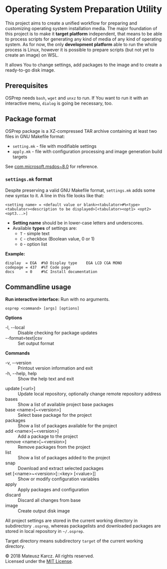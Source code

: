 Operating System Preparation Utility
====================================
This project aims to create a unified workflow for preparing and customizing operating system installation media. The major foundation of this project is to make it **target platform** independent, that means to be able to process scripts for generating any kind of media of any kind of operating system. As for now, the only **development platform** able to run the whole process is Linux, however it is possible to prepare scripts (but not yet to create an image) on WSL.

It allows You to change settings, add packages to the image and to create a ready-to-go disk image.

Prerequisites
-------------
OSPrep needs `bash`, `wget` and `unxz` to run. If You want to run it with an interactive menu, `dialog` is going be necessary, too.

Package format
--------------
OSPrep package is a XZ-compressed TAR archive containing at least two files in GNU Makefile format:
* `setting.mk` - file with modifiable settings
* `apply.mk` - file with configuration processing and image generation build targets

See [com.microsoft.msdos~8.0](../blob/master/packages/com/microsoft/msdos~8.0/) for reference.

### `settings.mk` format
Despite preserving a valid GNU Makefile format, `settings.mk` adds some new syntax to it. A line in this file looks like that:
```make
<setting name> = <default value or blank><tabulator>#%<type><tabulator><description to be displayed>[<tabulator><opt1> <opt2> <opt3...>]
```

* **Setting name** should be in lower-case letters and underscores.
* Available **types** of settings are:
  * `T` - simple text
  * `C` - checkbox (Boolean value, 0 or 1)
  * `O` - option list

**Example:**
```make
display  = EGA	#%O	Display type	EGA LCD CGA MONO
codepage = 437	#%T	Code page
docs     = 0	#%C	Install documentation
```

Commandline usage
-----------------
**Run interactive interface:** Run with no arguments.

```
osprep <command> [args] [options]
```

**Options**

<dl>
  <dt>-l, --local</dt>
  <dd>Disable checking for package updates</dd>


  <dt>--format=text|csv</dt>
  <dd>Set output format</dd>
</dl>

**Commands**

<dl>
  <dt>-v, --version</dt>
  <dd>Printout version information and exit</dd>

  <dt>-h, --help, help</dt>
  <dd>Show the help text and exit</dd>
</dl>

<dl>
  <dt>update [&lt;url&gt;]</dt>
  <dd>Update local repository, optionally change remote repository address</dd>

  <dt>bases</dt>
  <dd>Show a list of available project base packages</dd>

  <dt>base &lt;name&gt;[~&lt;version&gt;]</dt>
  <dd>Select base package for the project</dd>

  <dt>packages</dt>
  <dd>Show a list of packages available for the project</dd>

  <dt>add &lt;name&gt;[~&lt;version&gt;]</dt>
  <dd>Add a package to the project</dd>

  <dt>remove &lt;name&gt;[~&lt;version&gt;]</dt>
  <dd>Remove packages from the project</dd>

  <dt>list</dt>
  <dd>Show a list of packages added to the project</dd>

  <dt>snap</dt>
  <dd>Download and extract selected packages</dd>

  <dt>set [&lt;name&gt;~&lt;version&gt;[::&lt;key&gt; [&lt;value&gt;]]</dt>
  <dd>Show or modify configuration variables</dd>

  <dt>apply</dt>
  <dd>Apply packages and configuration</dd>

  <dt>discard</dt>
  <dd>Discard all changes from base</dd>

  <dt>image <name></dt>
  <dd>Create output disk image</dd>
</dl>

All project settings are stored in the current working directory in subdirectory `.osprep`, whereas packagelists and downloaded packages are stored in local repository in `~/.osprep`.

Target directory means subdirectory `target` of the current working directory.

© 2018 Mateusz Karcz. All rights reserved.<br/>
Licensed under the [MIT License](../blob/master/LICENSE).
